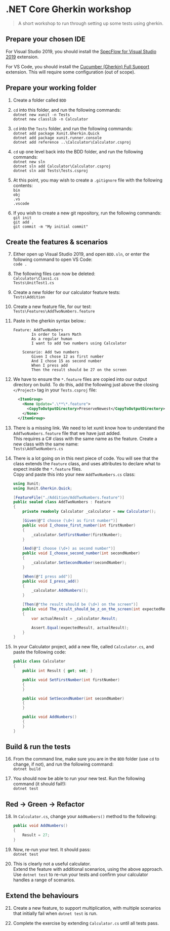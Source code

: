 # .NET Core Gherkin workshop

> A short workshop to run through setting up some tests using gherkin.

## Prepare your chosen IDE

For Visual Studio 2019, you should install the [SpecFlow for Visual Studio 2019](https://marketplace.visualstudio.com/items?itemName=TechTalkSpecFlowTeam.SpecFlowForVisualStudio) extension.  

For VS Code, you should install the [Cucumber (Gherkin) Full Support](https://marketplace.visualstudio.com/items?itemName=alexkrechik.cucumberautocomplet) extension. This will require some configuration (out of scope).

## Prepare your working folder

1. Create a folder called `BDD`
2. `cd` into this folder, and run the following commands:  
    `dotnet new xunit -n Tests`  
	`dotnet new classlib -n Calculator`

3. `cd` into the `Tests` folder, and run the following commands:  
	`dotnet add package Xunit.Gherkin.Quick`  
	`dotnet add package xunit.runner.console`  
	`dotnet add reference ..\Calculator\Calculator.csproj`  

4. `cd` up one level back into the BDD folder, and run the following commands:  
	`dotnet new sln`  
	`dotnet sln add Calculator\Calculator.csproj`  
	`dotnet sln add Tests\Tests.csproj`  

5. At this point, you may wish to create a `.gitignore` file with the following contents:  
    `bin`  
    `obj`  
    `.vs`  
    `.vscode`

6. If you wish to create a new git repository, run the following commands: 
    `git init`  
    `git add .`  
    `git commit -m "My initial commit"`  

## Create the features & scenarios

7. Either open up Visual Studio 2019, and open `BDD.sln`, or enter the following command to open VS Code:  
    `code .`  

8. The following files can now be deleted:  
    `Calculator\Class1.cs`  
    `Tests\UnitTest1.cs`  

9. Create a new folder for our calculator feature tests:   
    `Tests\Addition`  

10. Create a new feature file, for our test:   
    `Tests\Features\AddTwoNumbers.feature`  

11. Paste in the gherkin syntax below.:  
	```gherkin
    Feature: AddTwoNumbers
	        In order to learn Math
	        As a regular human
	        I want to add two numbers using Calculator
	    
        Scenario: Add two numbers
	        Given I chose 12 as first number
	        And I chose 15 as second number
	        When I press add
	        Then the result should be 27 on the screen
    ```
	
12. We have to ensure the `*.feature` files are copied into our output directory on build. To do this, add the following just above the closing `</Project>` tag in your `Tests.csproj` file:  
    ```xml
	  <ItemGroup>
	    <None Update=".\**\*.feature">
	      <CopyToOutputDirectory>PreserveNewest</CopyToOutputDirectory>
	    </None>
	  </ItemGroup>
    ```
13. There is a missing link. We need to let xunit know how to understand the `AddTwoNumbers.feature` file that we have just added.  
This requires a C# class with the same name as the feature.  Create a new class with the same name:  
`Tests\AddTwoNumbers.cs`

14. There is a lot going on in this next piece of code. You will see that the class extends the `Feature` class, and uses attributes to declare what to expect inside the `*.feature` files.  
Copy and paste this into your new `AddTwoNumbers.cs` class:  
    ```csharp
    using Xunit;
    using Xunit.Gherkin.Quick;

    [FeatureFile("./Addition/AddTwoNumbers.feature")]
    public sealed class AddTwoNumbers : Feature
    {
        private readonly Calculator _calculator = new Calculator();

        [Given(@"I choose (\d+) as first number")]
        public void I_choose_first_number(int firstNumber)
        {
            _calculator.SetFirstNumber(firstNumber);
        }

        [And(@"I choose (\d+) as second number")]
        public void I_choose_second_number(int secondNumber)
        {
            _calculator.SetSecondNumber(secondNumber);
        }

        [When(@"I press add")]
        public void I_press_add()
        {
            _calculator.AddNumbers();
        }

        [Then(@"the result should be (\d+) on the screen")]
        public void The_result_should_be_z_on_the_screen(int expectedResult)
        {
            var actualResult = _calculator.Result;

            Assert.Equal(expectedResult, actualResult);
        }
    }
    ```

15. In your Calculator project, add a new file, called `Calculator.cs`, and paste the following code:  
    ```csharp
    public class Calculator
    {
        public int Result { get; set; }

        public void SetFirstNumber(int firstNumber)
        {
        }

        public void SetSecondNumber(int secondNumber)
        {
        }

        public void AddNumbers()
        {
        }
    }
    ```

## Build & run the tests

16. From the command line, make sure you are in the `BDD` folder (use `cd` to change, if not), and run the following command:  
    `dotnet build`

17. You should now be able to run your new test. Run the following command (it should fail!):  
    `dotnet test`

## Red -> Green -> Refactor

18. In `Calculator.cs`, change your `AddNumbers()` method to the following:  
    ```csharp
    public void AddNumbers()
    {
        Result = 27;
    }
    ```

19. Now, re-run your test. It should pass:  
    `dotnet test`

20. This is clearly not a useful calculator.  
Extend the feature with additional scenarios, using the above approach.  
Use `dotnet test` to re-run your tests and confirm your calculator handles a range of scenarios.

## Extend the behaviours

21. Create a new feature, to support multiplication, with multiple scenarios that initially fail when `dotnet test` is run.

22. Complete the exercise by extending `Calculator.cs` until all tests pass.